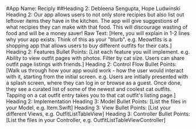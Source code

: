 #App Name: Reciply
##Heading 2: Debleena Sengupta, Hope Ludwinski
Heading 2: Our app allows users to not only store recipies but also list out leftover items they have in the kitchen. The app will give suggestions of what recipies they can make with that food. This will discourage wasting of food and will be a money saver! 
Raw Text: [Here, you will explain in 1-2 lines why your app exists. Think of this as your "blurb". e.g. Meowtfits is a shopping app that allows users to buy different outfits for their cats.]
Heading 2: Features
Bullet Points: [List each feature you will implement. e.g. Ability to view outfit pages with photos. Filter by cat size. Users can share outfit page listings with friends.]
Heading 2: Control Flow
Bullet Points: [Walk us through how your app would work - how the user would interact with it, starting from the initial screen. e.g. Users are initially presented with a splash screen, where they can log in or browse as a guest. Once done, they see a curated list of some of the newest and coolest cat outfits. Tapping on a cat outfit entry takes you to that cat outfit's listing page.]
Heading 2: Implementation
Heading 3: Model
Bullet Points: [List the files in your Model, e.g. Item.Swift]
Heading 3: View
Bullet Points: [List your different Views, e.g. OutfitListTableView]
Heading 3: Controller
Bullet Points: [List the files in your Controller, e.g. OutfitListTableViewController]

